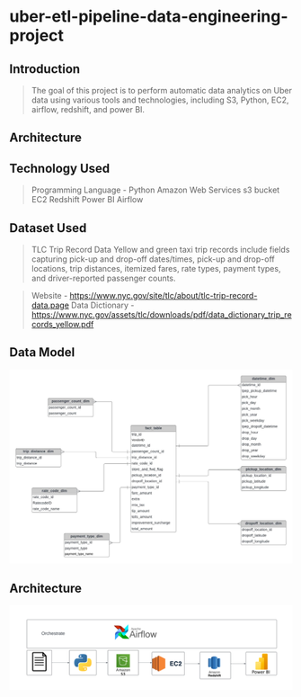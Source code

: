 # uber-etl-pipeline-data-engineering-project


## Introduction

>The goal of this project is to perform automatic data analytics on Uber data using various tools and technologies, including S3, Python, EC2, airflow, redshift, and power BI.

## Architecture

## Technology Used
>Programming Language - Python
>Amazon Web Services
>s3 bucket
>EC2
>Redshift
>Power BI
>Airflow

## Dataset Used
>TLC Trip Record Data Yellow and green taxi trip records include fields capturing pick-up and drop-off dates/times, pick-up and drop-off locations, trip distances, itemized fares, rate types, payment types, and driver-reported passenger counts.

>Website - https://www.nyc.gov/site/tlc/about/tlc-trip-record-data.page
>Data Dictionary - https://www.nyc.gov/assets/tlc/downloads/pdf/data_dictionary_trip_records_yellow.pdf

## Data Model
![Data Model](https://raw.githubusercontent.com/kingnguyen123/uber-etl-pipeline-data-engineering-project/main/data_model.jpeg)

## Architecture

![Architecture Diagram](https://github.com/kingnguyen123/uber-etl-pipeline-data-engineering-project/blob/main/Architecture.png)




